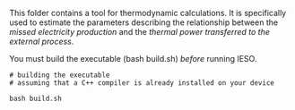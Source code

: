 
This folder contains a tool for thermodynamic calculations. It is specifically used to estimate the parameters describing the relationship between the *missed electricity production* and the *thermal power transferred to the external process*.

You must build the executable (bash build.sh) *before* running IESO.

````
# building the executable
# assuming that a C++ compiler is already installed on your device

bash build.sh
````
